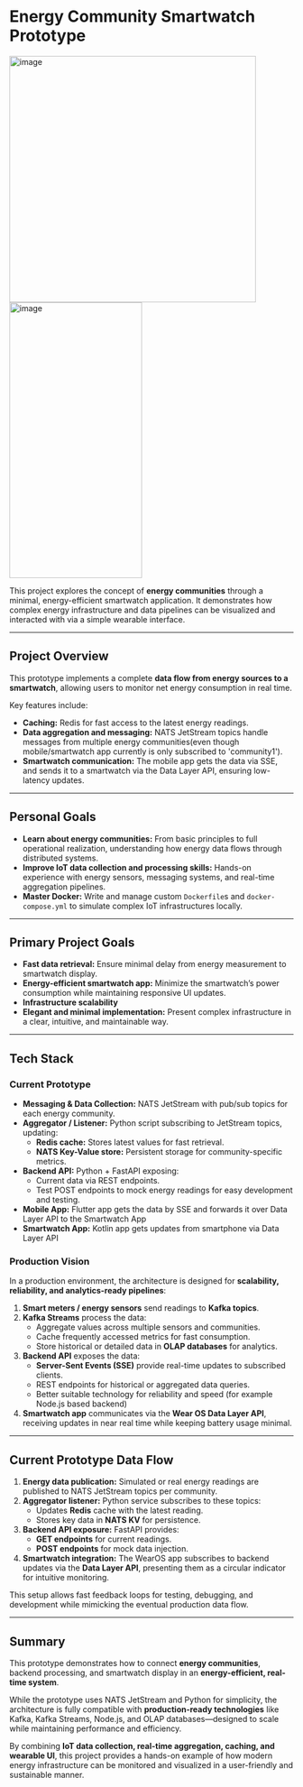 # Energy Community Smartwatch Prototype

<img width="437" height="437" alt="image" src="https://github.com/user-attachments/assets/f9954c53-61cd-4640-9b3a-3f02b2b77aeb" /> <img width="235" height="489" alt="image" src="https://github.com/user-attachments/assets/6376ffaa-8da7-4e97-a866-0d9c777a48e1" />

This project explores the concept of **energy communities** through a minimal, energy-efficient smartwatch application. It demonstrates how complex energy infrastructure and data pipelines can be visualized and interacted with via a simple wearable interface.

---

## Project Overview

This prototype implements a complete **data flow from energy sources to a smartwatch**, allowing users to monitor net energy consumption in real time.  

Key features include:  
- **Caching:** Redis for fast access to the latest energy readings.  
- **Data aggregation and messaging:** NATS JetStream topics handle messages from multiple energy communities(even though mobile/smartwatch app currently is only subscribed to 'community1').  
- **Smartwatch communication:** The mobile app gets the data via SSE, and sends it to a smartwatch via the Data Layer API, ensuring low-latency updates.

---

## Personal Goals

- **Learn about energy communities:** From basic principles to full operational realization, understanding how energy data flows through distributed systems.  
- **Improve IoT data collection and processing skills:** Hands-on experience with energy sensors, messaging systems, and real-time aggregation pipelines.  
- **Master Docker:** Write and manage custom `Dockerfile`s and `docker-compose.yml` to simulate complex IoT infrastructures locally.

---

## Primary Project Goals

- **Fast data retrieval:** Ensure minimal delay from energy measurement to smartwatch display.  
- **Energy-efficient smartwatch app:** Minimize the smartwatch’s power consumption while maintaining responsive UI updates.
- **Infrastructure scalability** 
- **Elegant and minimal implementation:** Present complex infrastructure in a clear, intuitive, and maintainable way.

---

## Tech Stack

### Current Prototype
- **Messaging & Data Collection:** NATS JetStream with pub/sub topics for each energy community.  
- **Aggregator / Listener:** Python script subscribing to JetStream topics, updating:  
  - **Redis cache:** Stores latest values for fast retrieval.  
  - **NATS Key-Value store:** Persistent storage for community-specific metrics.  
- **Backend API:** Python + FastAPI exposing:
  - Current data via REST endpoints.  
  - Test POST endpoints to mock energy readings for easy development and testing.
- **Mobile App:** Flutter app gets the data by SSE and forwards it over Data Layer API to the Smartwatch App
- **Smartwatch App:** Kotlin app gets updates from smartphone via Data Layer API

### Production Vision
In a production environment, the architecture is designed for **scalability, reliability, and analytics-ready pipelines**:

1. **Smart meters / energy sensors** send readings to **Kafka topics**.  
2. **Kafka Streams** process the data:
   - Aggregate values across multiple sensors and communities.  
   - Cache frequently accessed metrics for fast consumption.  
   - Store historical or detailed data in **OLAP databases** for analytics.  
3. **Backend API** exposes the data:
   - **Server-Sent Events (SSE)** provide real-time updates to subscribed clients.  
   - REST endpoints for historical or aggregated data queries.
   - Better suitable technology for reliability and speed (for example Node.js based backend)  
4. **Smartwatch app** communicates via the **Wear OS Data Layer API**, receiving updates in near real time while keeping battery usage minimal.

---

## Current Prototype Data Flow

1. **Energy data publication:** Simulated or real energy readings are published to NATS JetStream topics per community.  
2. **Aggregator listener:** Python service subscribes to these topics:  
   - Updates **Redis** cache with the latest reading.  
   - Stores key data in **NATS KV** for persistence.  
3. **Backend API exposure:** FastAPI provides:  
   - **GET endpoints** for current readings.  
   - **POST endpoints** for mock data injection.  
4. **Smartwatch integration:** The WearOS app subscribes to backend updates via the **Data Layer API**, presenting them as a circular indicator for intuitive monitoring.  

This setup allows fast feedback loops for testing, debugging, and development while mimicking the eventual production data flow.

---

## Summary

This prototype demonstrates how to connect **energy communities**, backend processing, and smartwatch display in an **energy-efficient, real-time system**.  

While the prototype uses NATS JetStream and Python for simplicity, the architecture is fully compatible with **production-ready technologies** like Kafka, Kafka Streams, Node.js, and OLAP databases—designed to scale while maintaining performance and efficiency.  

By combining **IoT data collection, real-time aggregation, caching, and wearable UI**, this project provides a hands-on example of how modern energy infrastructure can be monitored and visualized in a user-friendly and sustainable manner.
